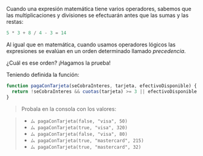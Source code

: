 Cuando una expresión matemática tiene varios operadores, sabemos que las multiplicaciones y divisiones se efectuarán antes que las sumas y las restas:

```javascript
5 * 3 + 8 / 4 - 3 = 14
```

Al igual que en matemática, cuando usamos operadores lógicos las expresiones se evalúan en un orden determinado llamado _precedencia_. 

¿Cuál es ese orden? ¡Hagamos la prueba!

Teniendo definida la función:
 
```javascript
function pagaConTarjeta(seCobraInteres, tarjeta, efectivoDisponible) {
  return !seCobraInteres && cuotas(tarjeta) >= 3 || efectivoDisponible < 100;
}
```

> Probala en la consola con los valores:

>* `ム pagaConTarjeta(false, "visa", 50)`
>* `ム pagaConTarjeta(true, "visa", 320)`
>* `ム pagaConTarjeta(false, "visa", 80)`
>* `ム pagaConTarjeta(true, "mastercard", 215)`
>* `ム pagaConTarjeta(true, "mastercard", 32)`